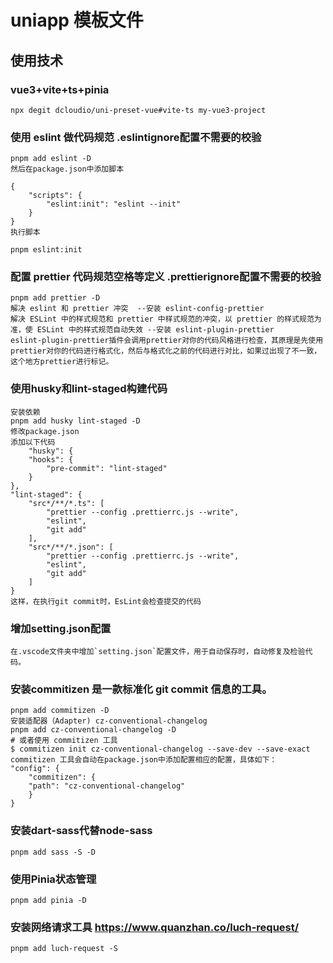 # uniapp 模板文件

## 使用技术

### vue3+vite+ts+pinia
    npx degit dcloudio/uni-preset-vue#vite-ts my-vue3-project

### 使用 eslint 做代码规范  .eslintignore配置不需要的校验

    pnpm add eslint -D
    然后在package.json中添加脚本

    {
        "scripts": {
            "eslint:init": "eslint --init"
        }
    }
    执行脚本

    pnpm eslint:init

### 配置 prettier 代码规范空格等定义 .prettierignore配置不需要的校验

    pnpm add prettier -D
    解决 eslint 和 prettier 冲突  --安装 eslint-config-prettier
    解决 ESLint 中的样式规范和 prettier 中样式规范的冲突，以 prettier 的样式规范为准，使 ESLint 中的样式规范自动失效 --安装 eslint-plugin-prettier
    eslint-plugin-prettier插件会调用prettier对你的代码风格进行检查，其原理是先使用prettier对你的代码进行格式化，然后与格式化之前的代码进行对比，如果过出现了不一致，这个地方prettier进行标记。
      
### 使用husky和lint-staged构建代码
    安装依赖
    pnpm add husky lint-staged -D
    修改package.json
    添加以下代码
        "husky": {
        "hooks": {
            "pre-commit": "lint-staged"
        }
    },
    "lint-staged": {
        "src*/**/*.ts": [
            "prettier --config .prettierrc.js --write",
            "eslint",
            "git add"
        ],
        "src*/**/*.json": [
            "prettier --config .prettierrc.js --write",
            "eslint",
            "git add"
        ]
    }
    这样，在执行git commit时，EsLint会检查提交的代码
###  增加setting.json配置
    在.vscode文件夹中增加`setting.json`配置文件，用于自动保存时，自动修复及检验代码。

### 安装commitizen 是一款标准化 git commit 信息的工具。
    pnpm add commitizen -D
    安装适配器（Adapter) cz-conventional-changelog
    pnpm add cz-conventional-changelog -D
    # 或者使用 commitizen 工具
    $ commitizen init cz-conventional-changelog --save-dev --save-exact
    commitizen 工具会自动在package.json中添加配置相应的配置，具体如下：
    "config": {
        "commitizen": {
        "path": "cz-conventional-changelog"
        }
    }
### 安装dart-sass代替node-sass
    pnpm add sass -S -D
### 使用Pinia状态管理
    pnpm add pinia -D

### 安装网络请求工具 https://www.quanzhan.co/luch-request/
    pnpm add luch-request -S

   
